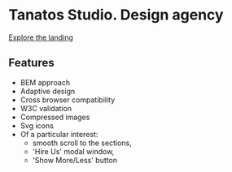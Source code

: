 # Tanatos Studio. Design agency

[Explore the landing](https://viktoriya-lev.github.io/tanatos-studio/)

## Features
- BEM approach
- Adaptive design
- Cross browser compatibility
- W3C validation
- Compressed images
- Svg icons
- Of a particular interest:
  - smooth scroll to the sections,
  - 'Hire Us' modal window,
  - 'Show More/Less' button
 
